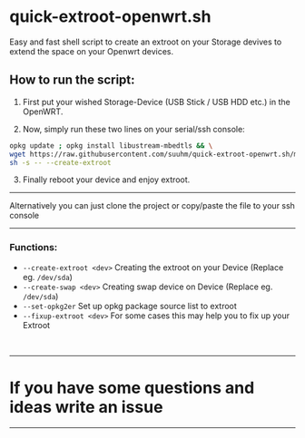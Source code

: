 # quick-extroot-openwrt.sh
Easy and fast shell script to create an extroot on your Storage devives to extend the space on your Openwrt devices.

## How to run the script:
1. First put your wished Storage-Device (USB Stick / USB HDD etc.) in the OpenWRT.

2. Now, simply run these two lines on your serial/ssh console: 
```bash
opkg update ; opkg install libustream-mbedtls && \
wget https://raw.githubusercontent.com/suuhm/quick-extroot-openwrt.sh/main/quick-extroot.sh -qO- | \
sh -s -- --create-extroot 
```
3. Finally reboot your device and enjoy extroot.

<hr>

Alternatively you can just clone the project or copy/paste the file to your ssh console

<hr>

### Functions:
- ```--create-extroot <dev>``` Creating the extroot on your Device (Replace <dev> eg. `/dev/sda`)
- ```--create-swap <dev>``` Creating swap device on Device <dev> (Replace <dev> eg. `/dev/sda`)
- ```--set-opkg2er``` Set up opkg package source list to extroot
- ```--fixup-extroot <dev>``` For some cases this may help you to fix up your Extroot

<br>
<hr>

# If you have some questions and ideas write an issue

<hr>
